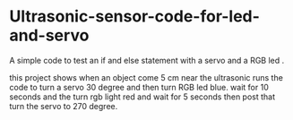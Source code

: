 # Ultrasonic-sensor-code-for-led-and-servo
A simple code to test an if and else statement with a servo and a RGB led .


this project shows when an object come 5 cm near the ultrasonic runs the code to turn a servo 30 degree and then turn RGB led blue. wait for 10 seconds and the turn rgb light red and wait for 5 seconds then post that turn the servo to 270 degree.
